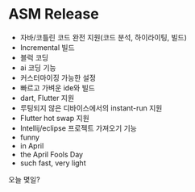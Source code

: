 # ASM Release

* 자바/코틀린 코드 완전 지원(코드 분석, 하이라이팅, 빌드)
* Incremental 빌드
* 블럭 코딩
* ai 코딩 기능
* 커스터마이징 가능한 설정
* 빠르고 가벼운 ide와 빌드
* dart, Flutter 지원
* 루팅되지 않은 디바이스에서의 instant-run 지원
* Flutter hot swap 지원
* Intellij/eclipse 프로젝트 가져오기 기능
* funny
* in April
* the April Fools Day
* such fast, very light


오늘 몇일?
